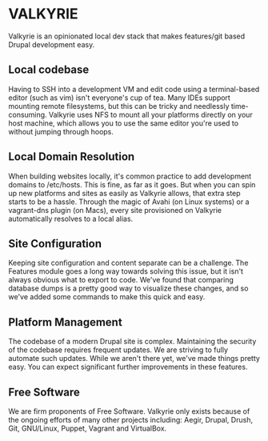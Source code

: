 VALKYRIE
========

Valkyrie is an opinionated local dev stack that makes features/git based Drupal development easy.


Local codebase
--------------

Having to SSH into a development VM and edit code using a terminal-based editor
(such as vim) isn't everyone's cup of tea. Many IDEs support mounting remote
filesystems, but this can be tricky and needlessly time-consuming. Valkyrie
uses NFS to mount all your platforms directly on your host machine, which
allows you to use the same editor you're used to without jumping through hoops.


Local Domain Resolution
-----------------------

When building websites locally, it's common practice to add development domains
to /etc/hosts. This is fine, as far as it goes. But when you can spin up new
platforms and sites as easily as Valkyrie allows, that extra step starts to be
a hassle. Through the magic of Avahi (on Linux systems) or a vagrant-dns plugin (on
Macs), every site provisioned on Valkyrie automatically resolves to a local alias.


Site Configuration
------------------

Keeping site configuration and content separate can be a challenge. The
Features module goes a long way towards solving this issue, but it isn't always
obvious what to export to code. We've found that comparing database dumps is a
pretty good way to visualize these changes, and so we've added some commands to
make this quick and easy.


Platform Management
-------------------

The codebase of a modern Drupal site is complex. Maintaining the security
of the codebase requires frequent updates. We are striving to fully automate
such updates. While we aren't there yet, we've made things pretty easy. You can
expect significant further improvements in these features.


Free Software
-------------

We are firm proponents of Free Software. Valkyrie only exists because of the
ongoing efforts of many other projects including: Aegir, Drupal, Drush, Git,
GNU/Linux, Puppet, Vagrant and VirtualBox.

